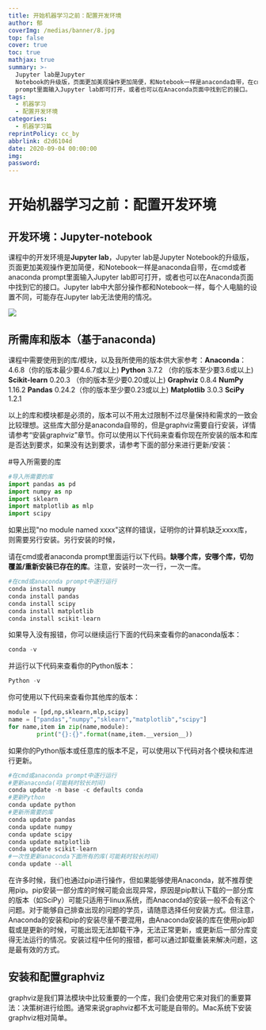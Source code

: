 ```yaml
---
title: 开始机器学习之前：配置开发环境
author: 郁
coverImg: /medias/banner/8.jpg
top: false
cover: true
toc: true
mathjax: true
summary: >-
  Jupyter lab是Jupyter
  Notebook的升级版，页面更加美观操作更加简便，和Notebook一样是anaconda自带，在cmd或者anaconda
  prompt里面输入Jupyter lab即可打开，或者也可以在Anaconda页面中找到它的接口。 
tags:
  - 机器学习
  - 配置开发环境
categories:
  - 机器学习篇
reprintPolicy: cc_by
abbrlink: d2d6104d
date: 2020-09-04 00:00:00
img:
password:
---
```


# 开始机器学习之前：配置开发环境

## 开发环境：Jupyter-notebook

课程中的开发环境是**Jupyter lab**，Jupyter lab是Jupyter Notebook的升级版，页面更加美观操作更加简便，和Notebook一样是anaconda自带，在cmd或者anaconda prompt里面输入Jupyter lab即可打开，或者也可以在Anaconda页面中找到它的接口。Jupyter lab中大部分操作都和Notebook一样，每个人电脑的设置不同，可能存在Jupyter lab无法使用的情况。

![ ](http://qyxthf420.hn-bkt.clouddn.com/1-1.png)

## 所需库和版本（基于anaconda)

课程中需要使用到的库/模块，以及我所使用的版本供大家参考：**Anaconda**：4.6.8（你的版本最少要4.6.7或以上) **Python** 3.7.2 （你的版本至少要3.6或以上) **Scikit-learn** 0.20.3 （你的版本至少要0.20或以上) **Graphviz** 0.8.4  **NumPy** 1.16.2  **Pandas** 0.24.2（你的版本至少要0.23或以上)  **Matplotlib** 3.0.3   **SciPy** 1.2.1

以上的库和模块都是必须的，版本可以不用太过限制不过尽量保持和需求的一致会比较理想。这些库大部分是anaconda自带的，但是graphviz需要自行安装，详情请参考“安装graphviz”章节。你可以使用以下代码来查看你现在所安装的版本和库是否达到要求，如果没有达到要求，请参考下面的部分来进行更新/安装：

#导入所需要的库

```python
#导入所需要的库
import pandas as pd
import numpy as np
import sklearn
import matplotlib as mlp
import scipy
```

如果出现"no module named xxxx"这样的错误，证明你的计算机缺乏xxxx库，则需要另行安装。另行安装的时候，

请在cmd或者anaconda prompt里面运行以下代码。**缺哪个库，安哪个库，切勿覆盖/重新安装已存在的库**。注意，安装时一次一行，一次一库。

```python
#在cmd或anaconda prompt中逐行运行
conda install numpy
conda install pandas
conda install scipy
conda install matplotlib
conda install scikit-learn
```

如果导入没有报错，你可以继续运行下面的代码来查看你的anaconda版本：

```python
conda -v
```

并运行以下代码来查看你的Python版本：

```python
Python -v
```

你可使用以下代码来查看你其他库的版本：

```python
module = [pd,np,sklearn,mlp,scipy]
name = ["pandas","numpy","sklearn","matplotlib","scipy"]
for name,item in zip(name,module):
		print("{}:{}".format(name,item.__version__))
```

如果你的Python版本或任意库的版本不足，可以使用以下代码对各个模块和库进行更新。

```python
#在cmd或anaconda prompt中逐行运行
#更新anaconda(可能耗时较长时间)
conda update -n base -c defaults conda
#更新Python
conda update python
#更新所需要的库
conda update pandas
conda update numpy
conda update scipy
conda update matplotlib
conda update scikit-learn
#一次性更新anaconda下面所有的库(可能耗时较长时间)
conda update --all
```

在许多时候，我们也通过pip进行操作，但如果能够使用Anaconda，就不推荐使用pip。pip安装一部分库的时候可能会出现异常，原因是pip默认下载的一部分库的版本（如SciPy）可能只适用于linux系统，而Anaconda的安装一般不会有这个问题。对于能够自己排查出现的问题的学员，请随意选择任何安装方式。但注意，Anaconda的安装和pip的安装尽量不要混用，由Anaconda安装的库在使用pip卸载或是更新的时候，可能出现无法卸载干净，无法正常更新，或更新后一部分库变得无法运行的情况。安装过程中任何的报错，都可以通过卸载重装来解决问题，这是最有效的方式。

## 安装和配置**graphviz**

graphviz是我们算法模块中比较重要的一个库，我们会使用它来对我们的重要算法：决策树进行绘图。通常来说graphviz都不太可能是自带的。Mac系统下安装graphviz相对简单。

